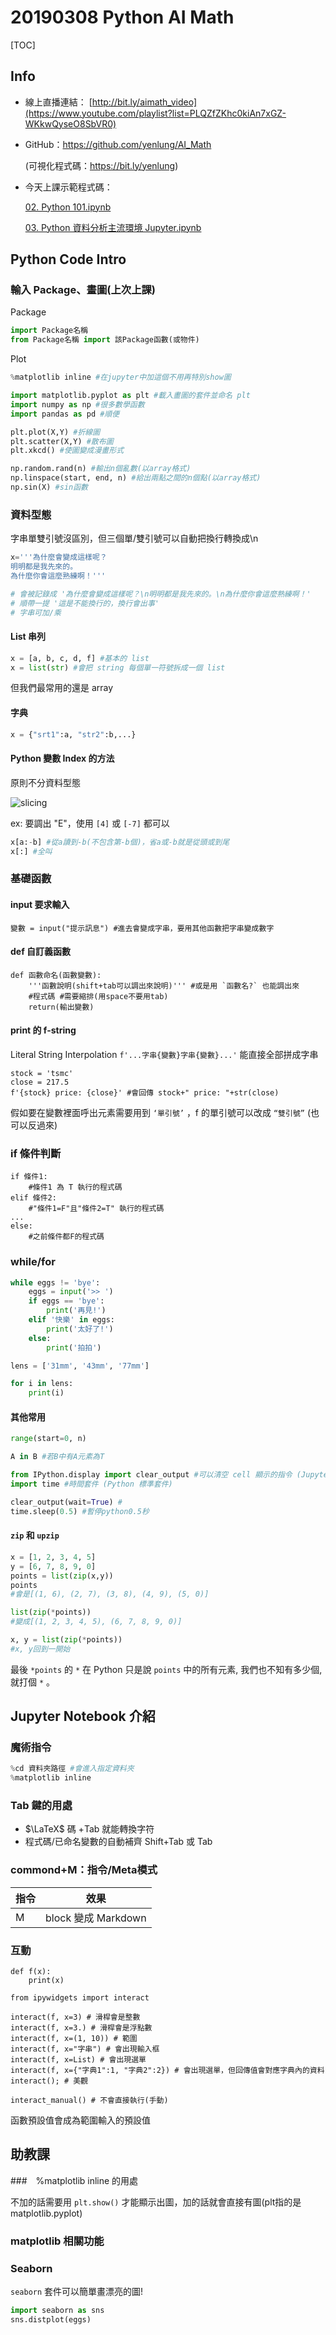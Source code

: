 # 20190308 Python AI Math

[TOC]

## Info

- 線上直播連結： [http://bit.ly/aimath_video](https://www.youtube.com/playlist?list=PLQZfZKhc0kiAn7xGZ-WKkwQyseO8SbVR0)

- GitHub：https://github.com/yenlung/AI_Math

  (可視化程式碼：https://bit.ly/yenlung)

- 今天上課示範程式碼：

  [02. Python 101.ipynb](https://github.com/yenlung/AI_Math/blob/master/02.%20Python%20101.ipynb)

  [03. Python 資料分析主流環境 Jupyter.ipynb](https://github.com/yenlung/AI_Math/blob/master/03.%20Python%20%E8%B3%87%E6%96%99%E5%88%86%E6%9E%90%E4%B8%BB%E6%B5%81%E7%92%B0%E5%A2%83%20Jupyter.ipynb)

## Python Code Intro

### 輸入 Package、畫圖(上次上課)

Package

```python
import Package名稱 
from Package名稱 import 該Package函數(或物件)
```

Plot

```python
%matplotlib inline #在jupyter中加這個不用再特別show圖

import matplotlib.pyplot as plt #載入畫圖的套件並命名 plt
import numpy as np #很多數學函數
import pandas as pd #順便

plt.plot(X,Y) #折線圖
plt.scatter(X,Y) #散布圖
plt.xkcd() #使圖變成漫畫形式

np.random.rand(n) #輸出n個亂數(以array格式)
np.linspace(start, end, n) #給出兩點之間的n個點(以array格式)
np.sin(X) #sin函數
```

### 資料型態

字串單雙引號沒區別，但三個單/雙引號可以自動把換行轉換成\n

```python
x='''為什麼會變成這樣呢？
明明都是我先來的。
為什麼你會這麼熟練啊！'''

# 會被記錄成 '為什麼會變成這樣呢？\n明明都是我先來的。\n為什麼你會這麼熟練啊！'
# 順帶一提 '這是不能換行的，換行會出事'
# 字串可加/乘
```

#### List 串列

```python
x = [a, b, c, d, f] #基本的 list
x = list(str) #會把 string 每個單一符號拆成一個 list
```

但我們最常用的還是 array

#### 字典

```python
x = {"srt1":a, "str2":b,...}
```

#### Python 變數 Index 的方法

原則不分資料型態

![slicing](Slide/images/slicing.jpeg)

ex: 要調出 "E"，使用 `[4]` 或 `[-7]` 都可以

```python
x[a:-b] #從a讀到-b(不包含第-b個)，省a或-b就是從頭或到尾
x[:] #全叫
```

### 基礎函數

#### input 要求輸入

```{.python .input}
變數 = input("提示訊息") #進去會變成字串，要用其他函數把字串變成數字
```

#### def 自訂義函數

```{.python .input}
def 函數命名(函數變數):
    '''函數說明(shift+tab可以調出來說明)''' #或是用 `函數名?` 也能調出來
    #程式碼 #需要縮排(用space不要用tab)
    return(輸出變數)
```

#### print 的 f-string

Literal String Interpolation `f'...字串{變數}字串{變數}...'` 能直接全部拼成字串

```{.python .input  n=2}
stock = 'tsmc'
close = 217.5
f'{stock} price: {close}' #會回傳 stock+" price: "+str(close)
```

假如要在變數裡面呼出元素需要用到 `‘單引號’` ，f 的單引號可以改成 `“雙引號”` (也可以反過來)

### if 條件判斷

```{.python .input}
if 條件1:
    #條件1 為 T 執行的程式碼
elif 條件2:
    #"條件1=F"且"條件2=T" 執行的程式碼
...
else:
    #之前條件都F的程式碼  
```

### while/for

```python
while eggs != 'bye':
    eggs = input('>> ')
    if eggs == 'bye':
        print('再見!')
    elif '快樂' in eggs:
        print('太好了!')
    else:
        print('拍拍')
```

```python
lens = ['31mm', '43mm', '77mm']

for i in lens:
    print(i)
```

#### 其他常用

```python
range(start=0, n)
```

```python
A in B #若B中有A元素為T
```

```python
from IPython.display import clear_output #可以清空 cell 顯示的指令 (Jupyter 指令)
import time #時間套件 (Python 標準套件)

clear_output(wait=True) #
time.sleep(0.5) #暫停python0.5秒
```

#### `zip` 和 `upzip`

```python
x = [1, 2, 3, 4, 5]
y = [6, 7, 8, 9, 0]
points = list(zip(x,y))
points
#會是[(1, 6), (2, 7), (3, 8), (4, 9), (5, 0)]

list(zip(*points))
#變成[(1, 2, 3, 4, 5), (6, 7, 8, 9, 0)]

x, y = list(zip(*points))
#x, y回到一開始
```

最後 `*points` 的 `*` 在 Python 只是說 `points` 中的所有元素, 我們也不知有多少個, 就打個 `*` 。

## Jupyter Notebook 介紹

### 魔術指令

```python
%cd 資料夾路徑 #會進入指定資料夾
%matplotlib inline
```

### Tab 鍵的用處

- $\LaTeX$ 碼 +Tab 就能轉換字符
- 程式碼/已命名變數的自動補齊 Shift+Tab 或 Tab


### commond+M：指令/Meta模式

| 指令 | 效果                |
| ---- | ------------------- |
| M    | block 變成 Markdown |

### 互動

```{.python .input}
def f(x):
    print(x)
    
from ipywidgets import interact

interact(f, x=3) # 滑桿會是整數
interact(f, x=3.) # 滑桿會是浮點數
interact(f, x=(1, 10)) # 範圍
interact(f, x="字串") # 會出現輸入框
interact(f, x=List) # 會出現選單
interact(f, x={"字典1":1, "字典2":2}) # 會出現選單，但回傳值會對應字典內的資料
interact(); # 美觀

interact_manual() # 不會直接執行(手動)
```

函數預設值會成為範圍輸入的預設值

## 助教課

###　%matplotlib inline 的用處

不加的話需要用 `plt.show()` 才能顯示出圖，加的話就會直接有圖(plt指的是matplotlib.pyplot)

### matplotlib 相關功能

### Seaborn

`seaborn` 套件可以簡單畫漂亮的圖!

```python
import seaborn as sns
sns.distplot(eggs)
```